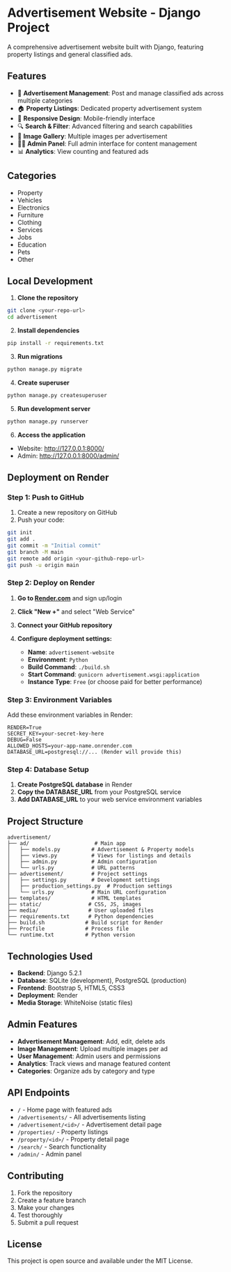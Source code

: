 # Advertisement Website - Django Project

A comprehensive advertisement website built with Django, featuring property listings and general classified ads.

## Features

- 📝 **Advertisement Management**: Post and manage classified ads across multiple categories
- 🏠 **Property Listings**: Dedicated property advertisement system
- 📱 **Responsive Design**: Mobile-friendly interface
- 🔍 **Search & Filter**: Advanced filtering and search capabilities
- 📸 **Image Gallery**: Multiple images per advertisement
- 👨‍💼 **Admin Panel**: Full admin interface for content management
- 📊 **Analytics**: View counting and featured ads

## Categories

- Property
- Vehicles
- Electronics
- Furniture
- Clothing
- Services
- Jobs
- Education
- Pets
- Other

## Local Development

1. **Clone the repository**
```bash
git clone <your-repo-url>
cd advertisement
```

2. **Install dependencies**
```bash
pip install -r requirements.txt
```

3. **Run migrations**
```bash
python manage.py migrate
```

4. **Create superuser**
```bash
python manage.py createsuperuser
```

5. **Run development server**
```bash
python manage.py runserver
```

6. **Access the application**
- Website: http://127.0.0.1:8000/
- Admin: http://127.0.0.1:8000/admin/

## Deployment on Render

### Step 1: Push to GitHub

1. Create a new repository on GitHub
2. Push your code:
```bash
git init
git add .
git commit -m "Initial commit"
git branch -M main
git remote add origin <your-github-repo-url>
git push -u origin main
```

### Step 2: Deploy on Render

1. **Go to [Render.com](https://render.com)** and sign up/login
2. **Click "New +"** and select "Web Service"
3. **Connect your GitHub repository**
4. **Configure deployment settings:**

   - **Name**: `advertisement-website`
   - **Environment**: `Python`
   - **Build Command**: `./build.sh`
   - **Start Command**: `gunicorn advertisement.wsgi:application`
   - **Instance Type**: `Free` (or choose paid for better performance)

### Step 3: Environment Variables

Add these environment variables in Render:

```
RENDER=True
SECRET_KEY=your-secret-key-here
DEBUG=False
ALLOWED_HOSTS=your-app-name.onrender.com
DATABASE_URL=postgresql://... (Render will provide this)
```

### Step 4: Database Setup

1. **Create PostgreSQL database** in Render
2. **Copy the DATABASE_URL** from your PostgreSQL service
3. **Add DATABASE_URL** to your web service environment variables

## Project Structure

```
advertisement/
├── ad/                     # Main app
│   ├── models.py          # Advertisement & Property models
│   ├── views.py           # Views for listings and details
│   ├── admin.py           # Admin configuration
│   └── urls.py            # URL patterns
├── advertisement/         # Project settings
│   ├── settings.py        # Development settings
│   ├── production_settings.py  # Production settings
│   └── urls.py            # Main URL configuration
├── templates/             # HTML templates
├── static/               # CSS, JS, images
├── media/                # User uploaded files
├── requirements.txt      # Python dependencies
├── build.sh             # Build script for Render
├── Procfile             # Process file
└── runtime.txt          # Python version
```

## Technologies Used

- **Backend**: Django 5.2.1
- **Database**: SQLite (development), PostgreSQL (production)
- **Frontend**: Bootstrap 5, HTML5, CSS3
- **Deployment**: Render
- **Media Storage**: WhiteNoise (static files)

## Admin Features

- **Advertisement Management**: Add, edit, delete ads
- **Image Management**: Upload multiple images per ad
- **User Management**: Admin users and permissions
- **Analytics**: Track views and manage featured content
- **Categories**: Organize ads by category and type

## API Endpoints

- `/` - Home page with featured ads
- `/advertisements/` - All advertisements listing
- `/advertisement/<id>/` - Advertisement detail page
- `/properties/` - Property listings
- `/property/<id>/` - Property detail page
- `/search/` - Search functionality
- `/admin/` - Admin panel

## Contributing

1. Fork the repository
2. Create a feature branch
3. Make your changes
4. Test thoroughly
5. Submit a pull request

## License

This project is open source and available under the MIT License.